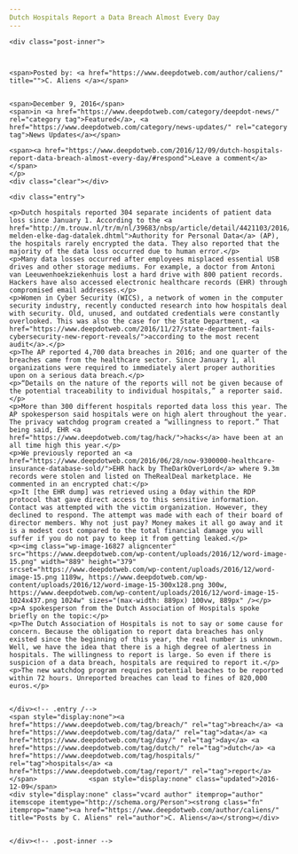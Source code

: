 ```yaml
---
Dutch Hospitals Report a Data Breach Almost Every Day
---
```

<article class="post-listing post-16823 post type-post status-publish format-standard has-post-thumbnail hentry category-deepdot-news category-news-updates tag-breach tag-data tag-day tag-dutch tag-hospitals tag-report">
    
    <div class="post-inner">
    
    
        
    <span>Posted by: <a href="https://www.deepdotweb.com/author/caliens/" title="">C. Aliens </a></span>
    
    
    <span>December 9, 2016</span>
    <span>in <a href="https://www.deepdotweb.com/category/deepdot-news/" rel="category tag">Featured</a>, <a href="https://www.deepdotweb.com/category/news-updates/" rel="category tag">News Updates</a></span>
    
    <span><a href="https://www.deepdotweb.com/2016/12/09/dutch-hospitals-report-data-breach-almost-every-day/#respond">Leave a comment</a></span>
    </p>
    <div class="clear"></div>
    
    <div class="entry">
    
    <p>Dutch hospitals reported 304 separate incidents of patient data loss since January 1. According to the <a href="http://m.trouw.nl/tr/m/nl/39683/nbsp/article/detail/4421103/2016/11/24/Ziekenhuizen-melden-elke-dag-datalek.dhtml">Authority for Personal Data</a> (AP), the hospitals rarely encrypted the data. They also reported that the majority of the data loss occurred due to human error.</p>
    <p>Many data losses occurred after employees misplaced essential USB drives and other storage mediums. For example, a doctor from Antoni van Leeuwenhoekziekenhuis lost a hard drive with 800 patient records. Hackers have also accessed electronic healthcare records (EHR) through compromised email addresses.</p>
    <p>Women in Cyber Security (WICS), a network of women in the computer security industry, recently conducted research into how hospitals deal with security. Old, unused, and outdated credentials were constantly overlooked. This was also the case for the State Department, <a href="https://www.deepdotweb.com/2016/11/27/state-department-fails-cybersecurity-new-report-reveals/">according to the most recent audit</a>.</p>
    <p>The AP reported 4,700 data breaches in 2016; and one quarter of the breaches came from the healthcare sector. Since January 1, all organizations were required to immediately alert proper authorities upon on a serious data breach.</p>
    <p>“Details on the nature of the reports will not be given because of the potential traceability to individual hospitals,” a reporter said.</p>
    <p>More than 300 different hospitals reported data loss this year. The AP spokesperson said hospitals were on high alert throughout the year. The privacy watchdog program created a “willingness to report.” That being said, EHR <a href="https://www.deepdotweb.com/tag/hack/">hacks</a> have been at an all time high this year.</p>
    <p>We previously reported an <a href="https://www.deepdotweb.com/2016/06/28/now-9300000-healthcare-insurance-database-sold/">EHR hack by TheDarkOverLord</a> where 9.3m records were stolen and listed on TheRealDeal marketplace. He commented in an encrypted chat:</p>
    <p>It [the EHR dump] was retrieved using a 0day within the RDP protocol that gave direct access to this sensitive information. Contact was attempted with the victim organization. However, they declined to respond. The attempt was made with each of their board of director members. Why not just pay? Money makes it all go away and it is a modest cost compared to the total financial damage you will suffer if you do not pay to keep it from getting leaked.</p>
    <p><img class="wp-image-16827 aligncenter" src="https://www.deepdotweb.com/wp-content/uploads/2016/12/word-image-15.png" width="889" height="379" srcset="https://www.deepdotweb.com/wp-content/uploads/2016/12/word-image-15.png 1189w, https://www.deepdotweb.com/wp-content/uploads/2016/12/word-image-15-300x128.png 300w, https://www.deepdotweb.com/wp-content/uploads/2016/12/word-image-15-1024x437.png 1024w" sizes="(max-width: 889px) 100vw, 889px" /></p>
    <p>A spokesperson from the Dutch Association of Hospitals spoke briefly on the topic:</p>
    <p>The Dutch Association of Hospitals is not to say or some cause for concern. Because the obligation to report data breaches has only existed since the beginning of this year, the real number is unknown. Well, we have the idea that there is a high degree of alertness in hospitals. The willingness to report is large. So even if there is suspicion of a data breach, hospitals are required to report it.</p>
    <p>The new watchdog program requires potential beaches to be reported within 72 hours. Unreported breaches can lead to fines of 820,000 euros.</p>
    
    
    </div><!-- .entry /-->
    <span style="display:none"><a href="https://www.deepdotweb.com/tag/breach/" rel="tag">breach</a> <a href="https://www.deepdotweb.com/tag/data/" rel="tag">data</a> <a href="https://www.deepdotweb.com/tag/day/" rel="tag">day</a> <a href="https://www.deepdotweb.com/tag/dutch/" rel="tag">dutch</a> <a href="https://www.deepdotweb.com/tag/hospitals/" rel="tag">hospitals</a> <a href="https://www.deepdotweb.com/tag/report/" rel="tag">report</a></span>				<span style="display:none" class="updated">2016-12-09</span>
    <div style="display:none" class="vcard author" itemprop="author" itemscope itemtype="http://schema.org/Person"><strong class="fn" itemprop="name"><a href="https://www.deepdotweb.com/author/caliens/" title="Posts by C. Aliens" rel="author">C. Aliens</a></strong></div>
    
    
    </div><!-- .post-inner -->
</article><!-- .post-listing -->

